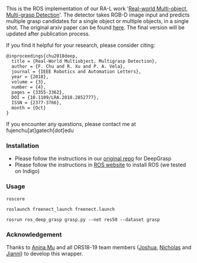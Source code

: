 This is the ROS implementation of our RA-L work '[Real-world Multi-object, Multi-grasp Detection](https://github.com/ivalab/grasp_multiObject_multiGrasp)'. The detector takes RGB-D image input and predicts multiple grasp candidates for a single object or multiple objects, in a single shot. The original arxiv paper can be found [here](https://arxiv.org/pdf/1802.00520.pdf). The final version will be updated after publication process.

If you find it helpful for your research, please consider citing:

    @inproceedings{chu2018deep,
      title = {Real-World Multiobject, Multigrasp Detection},
      author = {F. Chu and R. Xu and P. A. Vela},
      journal = {IEEE Robotics and Automation Letters},
      year = {2018},
      volume = {3},
      number = {4},
      pages = {3355-3362},
      DOI = {10.1109/LRA.2018.2852777},
      ISSN = {2377-3766},
      month = {Oct}
    }
    
If you encounter any questions, please contact me at fujenchu[at]gatech[dot]edu

### Installation 
 - Please follow the instructions in our [original repo](https://github.com/ivalab/grasp_multiObject_multiGrasp) for DeepGrasp
 - Please follow the instructions in [ROS website](https://www.ros.org/) to install ROS (we tested on Indigo)

### Usage
```
roscore
```

```
roslaunch freenect_launch freenect.launch
```

```
rosrun ros_deep_grasp grasp.py --net res50 --dataset grasp
```

### Acknowledgement
Thanks to [Anina Mu](https://github.com/aninamu) and all ORS18-19 team members ([Joshua](https://github.com/josterdude), [Nicholas](https://github.com/nflint7) and [Jianni](https://github.com/jadkisson6)) to develop this wrapper.
